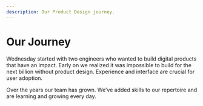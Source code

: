 ```yaml
---
description: Our Product Design journey.
---
```


# Our Journey

Wednesday started with two engineers who wanted to build digital products that have an impact. Early on we realized it was impossible to build for the next billion without product design. Experience and interface are crucial for user adoption.

Over the years our team has grown. We’ve added skills to our repertoire and are learning and growing every day.
